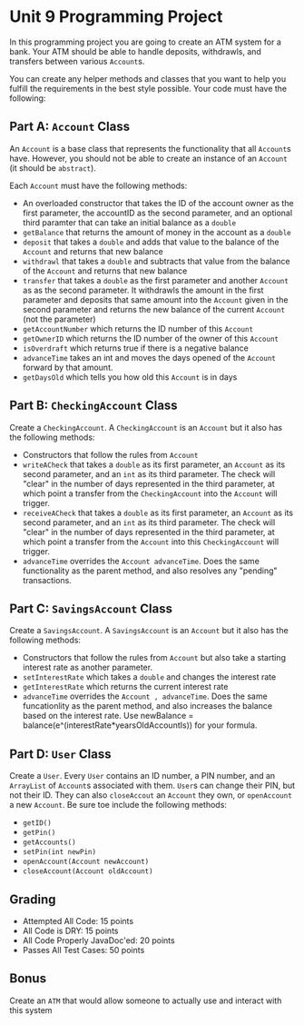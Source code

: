 # Unit 9 Programming Project

In this programming project you are going to create an ATM system for a bank. Your ATM should be able to handle deposits, withdrawls, and transfers between various `Account`s.

You can create any helper methods and classes that you want to help you fulfill the requirements in the best style possible. Your code must have the following:

## Part A: `Account` Class

An `Account` is a base class that represents the functionality that all `Account`s have. However, you should not be able to create an instance of an `Account` (it should be `abstract`).

Each `Account` must have the following methods:

- An overloaded constructor that takes the ID of the account owner as the first parameter, the accountID as the second parameter, and an optional third paramter that can take an initial balance as a `double`
- `getBalance` that returns the amount of money in the account as a `double`
- `deposit` that takes a `double` and adds that value to the balance of the `Account` and returns that new balance
- `withdrawl` that takes a `double` and subtracts that value from the balance of the `Account` and returns that new balance
- `transfer` that takes a `double` as the first parameter and another `Account` as as the second parameter. It withdrawls the amount in the first parameter and deposits that same amount into the `Account` given in the second parameter and returns the new balance of the current `Account` (not the parameter)
- `getAccountNumber` which returns the ID number of this `Account`
- `getOwnerID` which returns the ID number of the owner of this `Account`
- `isOverdraft` which returns true if there is a negative balance
- `advanceTime` takes an int and moves the days opened of the `Account` forward by that amount.
- `getDaysOld` which tells you how old this `Account` is in days

## Part B: `CheckingAccount` Class

Create a `CheckingAccount`. A `CheckingAccount` is an `Account` but it also has the following methods:

- Constructors that follow the rules from `Account`
- `writeACheck` that takes a `double` as its first parameter, an `Account` as its second parameter, and an `int` as its third parameter. The check will "clear" in the number of days represented in the third parameter, at which point a transfer from the `CheckingAccount` into the `Account` will trigger.
- `receiveACheck` that takes a `double` as its first parameter, an `Account` as its second parameter, and an `int` as its third parameter. The check will "clear" in the number of days represented in the third parameter, at which point a transfer from the `Account` into this `CheckingAccount` will trigger.
- `advanceTime` overrides the `Account advanceTime`. Does the same functionality as the parent method, and also resolves any "pending" transactions.

## Part C: `SavingsAccount` Class

Create a `SavingsAccount`. A `SavingsAccount` is an `Account` but it also has the following methods:

- Constructors that follow the rules from `Account` but also take a starting interest rate as another parameter.
- `setInterestRate` which takes a `double` and changes the interest rate
- `getInterestRate` which returns the current interest rate
- `advanceTime` overrides the `Account , advanceTime`. Does the same funcationlity as the parent method, and also increases the balance based on the interest rate. Use newBalance = balance(e^(interestRate*yearsOldAccountIs)) for your formula.

## Part D: `User` Class

Create a `User`. Every `User` contains an ID number, a PIN number, and an `ArrayList` of `Account`s associated with them. `User`s can change their PIN, but not their ID. They can also `closeAccout` an `Account` they own, or `openAccount` a new `Account`. Be sure toe include the following methods:

- `getID()`
- `getPin()`
- `getAccounts()`
- `setPin(int newPin)`
- `openAccount(Account newAccount)`
- `closeAccount(Account oldAccount)`

## Grading

- Attempted All Code: 15 points
- All Code is DRY: 15 points
- All Code Properly JavaDoc'ed: 20 points
- Passes All Test Cases: 50 points

## Bonus

Create an `ATM` that would allow someone to actually use and interact with this system

